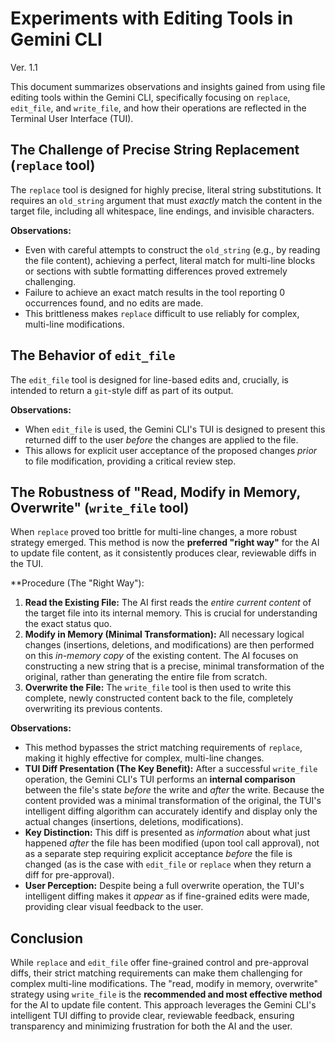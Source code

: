 # Experiments with Editing Tools in Gemini CLI
Ver. 1.1

This document summarizes observations and insights gained from using file editing tools within the Gemini CLI, specifically focusing on `replace`, `edit_file`, and `write_file`, and how their operations are reflected in the Terminal User Interface (TUI).

## The Challenge of Precise String Replacement (`replace` tool)

The `replace` tool is designed for highly precise, literal string substitutions. It requires an `old_string` argument that must *exactly* match the content in the target file, including all whitespace, line endings, and invisible characters.

**Observations:**
*   Even with careful attempts to construct the `old_string` (e.g., by reading the file content), achieving a perfect, literal match for multi-line blocks or sections with subtle formatting differences proved extremely challenging.
*   Failure to achieve an exact match results in the tool reporting 0 occurrences found, and no edits are made.
*   This brittleness makes `replace` difficult to use reliably for complex, multi-line modifications.

## The Behavior of `edit_file`

The `edit_file` tool is designed for line-based edits and, crucially, is intended to return a `git`-style diff as part of its output.

**Observations:**
*   When `edit_file` is used, the Gemini CLI's TUI is designed to present this returned diff to the user *before* the changes are applied to the file.
*   This allows for explicit user acceptance of the proposed changes *prior* to file modification, providing a critical review step.

## The Robustness of "Read, Modify in Memory, Overwrite" (`write_file` tool)

When `replace` proved too brittle for multi-line changes, a more robust strategy emerged. This method is now the **preferred "right way"** for the AI to update file content, as it consistently produces clear, reviewable diffs in the TUI.

**Procedure (The "Right Way"):
1.  **Read the Existing File:** The AI first reads the *entire current content* of the target file into its internal memory. This is crucial for understanding the exact status quo.
2.  **Modify in Memory (Minimal Transformation):** All necessary logical changes (insertions, deletions, and modifications) are then performed on this *in-memory copy* of the existing content. The AI focuses on constructing a new string that is a precise, minimal transformation of the original, rather than generating the entire file from scratch.
3.  **Overwrite the File:** The `write_file` tool is then used to write this complete, newly constructed content back to the file, completely overwriting its previous contents.

**Observations:**
*   This method bypasses the strict matching requirements of `replace`, making it highly effective for complex, multi-line changes.
*   **TUI Diff Presentation (The Key Benefit):** After a successful `write_file` operation, the Gemini CLI's TUI performs an **internal comparison** between the file's state *before* the write and *after* the write. Because the content provided was a minimal transformation of the original, the TUI's intelligent diffing algorithm can accurately identify and display only the actual changes (insertions, deletions, modifications).
*   **Key Distinction:** This diff is presented as *information* about what just happened *after* the file has been modified (upon tool call approval), not as a separate step requiring explicit acceptance *before* the file is changed (as is the case with `edit_file` or `replace` when they return a diff for pre-approval).
*   **User Perception:** Despite being a full overwrite operation, the TUI's intelligent diffing makes it *appear* as if fine-grained edits were made, providing clear visual feedback to the user.

## Conclusion

While `replace` and `edit_file` offer fine-grained control and pre-approval diffs, their strict matching requirements can make them challenging for complex multi-line modifications. The "read, modify in memory, overwrite" strategy using `write_file` is the **recommended and most effective method** for the AI to update file content. This approach leverages the Gemini CLI's intelligent TUI diffing to provide clear, reviewable feedback, ensuring transparency and minimizing frustration for both the AI and the user.